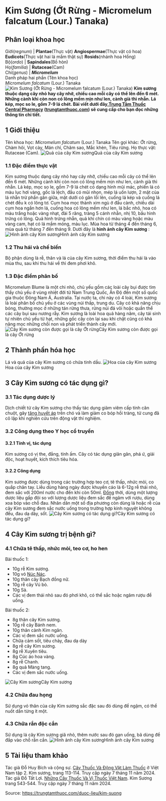 # Kim Sương (Ớt Rừng - Micromelum falcatum (Lour.) Tanaka)

Phân loại khoa học  
---  
Giới(_regnum_) |  **Plantae**(Thực vật) **Angiospermae**(Thực vật có hoa) **Eudicots**(Thực vật hai lá mầm thật sự) **Rosids**(nhánh hoa Hồng)  
Bộ(_ordo_) | **Sapindales**(Bồ hòn)  
Họ(_familia_) | **Rutaceae**(Cam)  
Chi(_genus_) | **_Micromelum_**  
Danh pháp hai phần (Tên khoa học)  
_Micromelum falcatum_ (Lour.) Tanaka  
![Kim Sương \(Ớt Rừng - Micromelum falcatum \(Lour.\) Tanaka\)](https://trungtamthuoc.com/images/others/kim-suong-3541.jpg)
**Kim sương thuộc dạng cây nhỏ hay cây nhỡ, chiều cao mỗi cây có thể lên đến 6 mét. Những cành khi còn non có lông mềm mịn như len, cành già thì nhẵn. Lá kép, mọc so le, gồm 7-9 lá chét. Bài viết dưới đây,[Trung Tâm Thuốc Central Pharmacy](https://trungtamthuoc.com/ "Trung Tâm Thuốc Central Pharmacy") ([trungtamthuoc.com](https://trungtamthuoc.com/ "trungtamthuoc.com")) sẽ cung cấp cho bạn đọc những thông tin chi tiết.**
##  1 Giới thiệu
Tên khoa học: _Micromelum falcatum_ (Lour.) Tanaka
Tên gọi khác: Ớt rừng, Chàm hôi, Vọt cày, Mán chỉ, Chăm sao, Mắc khèn, Tiêu rừng.
Họ thực vật: Rutaceae (Cam).
![Quả của cây Kim sương](https://trungtamthuoc.com/images/item/kim-suong-6.jpg)Quả của cây Kim sương
### 1.1 Đặc điểm thực vật
Kim sương thuộc dạng cây nhỏ hay cây nhỡ, chiều cao mỗi cây có thể lên đến 6 mét. Những cành khi còn non có lông mềm mịn như len, cành già thì nhẵn.
Lá kép, mọc so le, gồm 7-9 lá chét có dạng hình mũi mác, phiến lá có màu lục hơi vàng, gốc lá lệch, đầu có mũi nhọn, mép lá uốn lượn, 2 mặt của lá nhẵn trừ phần gân giữa, mặt dưới có gân lồi lên, cuống lá kép và cuống lá chét đều k có lông tơ.
Cụm hoa mọc thành xim ngù ở đầu cành, chiều dài cụm hoa ngắn hơn lá, cuống hoa có lông mềm như len, lá bắc nhỏ, hoa có màu trắng hoặc vàng nhạt, đài 5 răng, tràng 5 cánh nhẵn, nhị 10, bầu hình trứng có lông.
Quả hình trứng nhẵn, quả khi chín có màu vàng hoặc màu vàng cam, hạt có lá mầm mỏng, màu lục.
Mùa hoa từ tháng 4 đến tháng 6, mùa quả từ tháng 7 đến tháng 9.
Dưới đây là **hình ảnh cây Kim sương** :
![Hình ảnh cây Kim sương](https://trungtamthuoc.com/images/item/kim-suong-0.jpg)Hình ảnh cây Kim sương
### 1.2 Thu hái và chế biến
Bộ phận dùng là rễ, thân và lá của cây Kim sương, thời điểm thu hái là vào mùa thu, sau khi thu hái về thì đem phơi khô.
### 1.3 Đặc điểm phân bố
Micromelum Blume là một chi nhỏ, chủ yếu gồm các loài cây bụi được tìm thấy chủ yếu ở vùng nhiệt đới từ Nam Trung Quốc, Ấn Độ đến một số quốc gia thuộc Đông Nam Á, Australia. Tại nước ta, chi này có 4 loài, Kim sương là loài phân bố chủ yếu ở các vùng núi thấp, trung du.
Cây có khả năng chịu bóng, thường mọc ở những tán rừng thưa, rừng núi đá vôi hoặc quần thể các cây bụi sau nương rẫy. Kim sương là loài hoa quả hàng năm, cây tái sinh tự nhiên chủ yếu từ hạt, những gốc cây còn lại sau khi chặt cũng có khả năng mọc những chồi non và phát triển thành cây mới.
![Cây Kim sương còn được gọi là cây Ớt rừng](https://trungtamthuoc.com/images/item/kim-suong-5.jpg)Cây Kim sương còn được gọi là cây Ớt rừng
##  2 Thành phần hóa học
Lá và quả của cây Kim sương có chứa tinh dầu.
![Hoa của cây Kim sương](https://trungtamthuoc.com/images/item/kim-suong-1.jpg)Hoa của cây Kim sương
##  3 Cây Kim sương có tác dụng gì?
### 3.1 Tác dụng dược lý
Dịch chiết từ cây Kim sương cho thấy tác dụng giảm viêm cấp tính cân chuột, gây [tăng huyết áp](https://trungtamthuoc.com/bai-viet/tang-huyet-ap-thong-tin-ve-benh-danh-cho-benh-nhan "tăng huyết áp") trên chó và làm giảm co bóp hồi tràng, tử cung đã cô lập khi nghiên cứu trên động vật thí nghiệm.
### 3.2 Công dụng theo Y học cổ truyền
#### 3.2.1 Tính vị, tác dụng
Kim sương có vị the, đắng, tính ấm. Cây có tác dụng giãn gân, phá ứ, giải độc, hoạt huyết, kích thích tiêu hóa.
#### 3.2.2 Công dụng
Kim sương được dùng trong các trường hợp teo cơ, tê thấp, nhức mỏi, co quắp chân tay. Liều dùng hàng ngày được khuyến cáo là 6-12g rễ thái nhỏ, đem sắc với 200ml nước cho đến khi còn 50ml. [Đồng](https://trungtamthuoc.com/hoat-chat/dong "Đồng") thời, dùng một lượng dược liệu gấp đôi so với lượng dược liệu đem sắc để ngâm với rượu, dùng xoa bóp vào chỗ đau.
Nhân dân một số địa phương còn dùng lá hoặc rễ của cây Kim sương đem sắc nước uống trong trường hợp kinh nguyệt không đều, đau dạ dày, sốt.
![Cây Kim sương có tác dụng gì?](https://trungtamthuoc.com/images/item/kim-suong-2.jpg)Cây Kim sương có tác dụng gì?
##  4 Cây Kim sương trị bệnh gì?
### 4.1 Chữa tê thấp, nhức mỏi, teo cơ, ho hen
Bài thuốc 1:
  * 10g rễ Kim sương.
  * 10g vỏ [Núc Nác](https://trungtamthuoc.com/hoat-chat/nuc-nac "Núc Nác").
  * 10g thân cây Bạch đồng nữ.
  * 10g rễ cây Vú bò.
  * 10g Sả.
  * Các vị đem thái nhỏ sau đó phơi khô, có thể sắc hoặc ngâm rượu để uống.


Bài thuốc 2:
  * 8g thân cây Kim sương.
  * 10g rễ cây Bánh nem.
  * 10g thân cành Kim ngân.
  * Các vị đem sắc nước uống.
  * Chữa cảm sốt, tiêu chảy, đau dạ dày
  * 8g rễ cây Kim sương.
  * 8g rễ Xuyên tiêu.
  * 8g Cúc áo hoa vàng.
  * 8g rễ Chanh.
  * 8g quả Màng tang.
  * Các vị đem sắc nước uống.

![Cây Kim sương](https://trungtamthuoc.com/images/item/kim-suong-3.jpg)Cây Kim sương
### 4.2 Chữa đau họng
Sử dụng vỏ thân của cây Kim sương sắc đặc sau đó dùng để ngậm, có thể nuốt dần từng ít một.
### 4.3 Chữa rắn độc cắn
Sử dụng lá cây Kim sương giã nhỏ, thêm nước sau đó gạn uống, bã dùng để đắp vào chỗ rắn cắn.
![Hình ảnh cây Kim sương](https://trungtamthuoc.com/images/item/kim-suong-4.jpg)Hình ảnh cây Kim sương
##  5 Tài liệu tham khảo
Tác giả Đỗ Huy Bích và cộng sự. [Cây Thuốc Và Động Vật Làm Thuốc](https://trungtamthuoc.com/bai-viet/doc-online-va-tai-mien-phi-pdf-sach-cay-thuoc-va-dong-vat-lam-thuoc-o-viet-nam "Cây Thuốc Và Động Vật Làm Thuốc") ở Việt Nam tập 2. Kim sương, trang 113-114. Truy cập ngày 7 tháng 11 năm 2024.
Tác giả Đỗ Tất Lợi. [Những Cây Thuốc Và Vị Thuốc Việt Nam](https://trungtamthuoc.com/duoc-lieu "Những Cây Thuốc Và Vị Thuốc Việt Nam"). Kim Sương trang 543-544. Truy cập ngày 7 tháng 11 năm 2024.


Source: https://trungtamthuoc.com/duoc-lieu/kim-suong